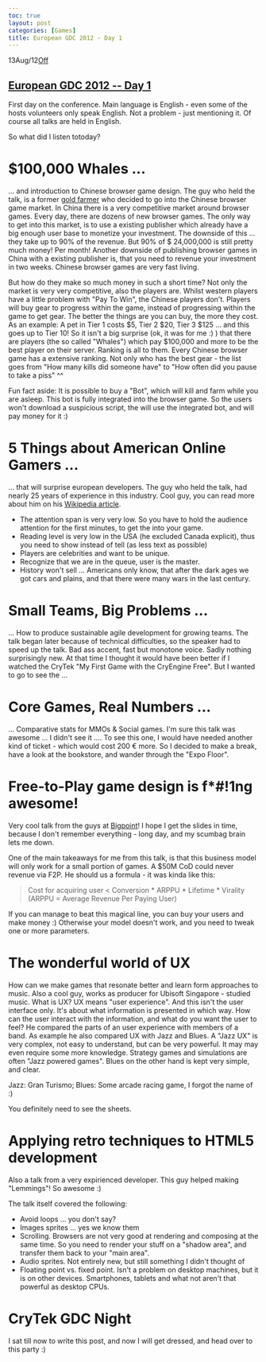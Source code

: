 ```yaml
---
toc: true
layout: post
categories: [Games]
title: European GDC 2012 - Day 1
---
```


13Aug/12[Off](http://www.seasickgames.com/blog/european-gdc-day-1/#comments)

[European GDC 2012 -- Day 1](http://www.seasickgames.com/blog/european-gdc-day-1/ "European GDC 2012 -- Day 1")
--------------------------------------------------------------------------------------------------------------------------------------------------------

First day on the conference. Main language is English - even some of the hosts volunteers only speak English. Not a problem - just mentioning it. Of course all talks are held in English.

So what did I listen totoday?

$100,000 Whales ...
===================

... and introduction to Chinese browser game design. The guy who held the talk, is a former [gold farmer](http://en.wikipedia.org/wiki/Gold_farming) who decided to go into the Chinese browser game market. In China there is a very competitive market around browser games. Every day, there are dozens of new browser games. The only way to get into this market, is to use a existing publisher which already have a big enough user base to monetize your investment. The downside of this ... they take up to 90% of the revenue. But 90% of $ 24,000,000 is still pretty much money! Per month! Another downside of publishing browser games in China with a existing publisher is, that you need to revenue your investment in two weeks. Chinese browser games are very fast living.

But how do they make so much money in such a short time? Not only the market is very very competitive, also the players are. Whilst western players have a little problem with "Pay To Win", the Chinese players don't. Players will buy gear to progress within the game, instead of progressing within the game to get gear. The better the things are you can buy, the more they cost. As an example: A pet in Tier 1 costs $5, Tier 2 $20, Tier 3 $125 ... and this goes up to Tier 10! So it isn't a big surprise (ok, it was for me :) ) that there are players (the so called "Whales") which pay $100,000 and more to be the best player on their server. Ranking is all to them. Every Chinese browser game has a extensive ranking. Not only who has the best gear - the list goes from "How many kills did someone have" to "How often did you pause to take a piss" ^^

Fun fact aside: It is possible to buy a "Bot", which will kill and farm while you are asleep. This bot is fully integrated into the browser game. So the users won't download a suspicious script, the will use the integrated bot, and will pay money for it :)

5 Things about American Online Gamers ...
=========================================

... that will surprise european developers. The guy who held the talk, had nearly 25 years of experience in this industry. Cool guy, you can read more about him on his [Wikipedia article](http://en.wikipedia.org/wiki/Don_Daglow).

-   The attention span is very very low. So you have to hold the audience attention for the first minutes, to get the into your game.
-   Reading level is very low in the USA (he excluded Canada explicit), thus you need to show instead of tell (as less text as possible)
-   Players are celebrities and want to be unique.
-   Recognize that we are in the queue, user is the master.
-   History won't sell ... Americans only know, that after the dark ages we got cars and plains, and that there were many wars in the last century.

Small Teams, Big Problems ...
=============================

... How to produce sustainable agile development for growing teams. The talk began later because of technical difficulties, so the speaker had to speed up the talk. Bad ass accent, fast but monotone voice. Sadly nothing surprisingly new. At that time I thought it would have been better if I watched the CryTek "My First Game with the CryEngine Free". But I wanted to go to see the ...

Core Games, Real Numbers ...
============================

... Comparative stats for MMOs & Social games. I'm sure this talk was awesome ... I didn't see it .... To see this one, I would have needed another kind of ticket - which would cost 200 € more. So I decided to make a break, have a look at the bookstore, and wander through the "Expo Floor".

Free-to-Play game design is f*#!1ng awesome!
============================================

Very cool talk from the guys at [Bigpoint](http://bigpoint.de)! I hope I get the slides in time, because I don't remember everything - long day, and my scumbag brain lets me down.

One of the main takeaways for me from this talk, is that this business model will only work for a small portion of games. A $50M CoD could never revenue via F2P. He should us a formula - it was kinda like this:

> Cost for acquiring user < Conversion * ARPPU * Lifetime * Virality (ARPPU = Average Revenue Per Paying User)

If you can manage to beat this magical line, you can buy your users and make money :)  Otherwise your model doesn't work, and you need to tweak one or more parameters.

The wonderful world of UX
=========================

How can we make games that resonate better and learn form approaches to music. Also a cool guy, works as producer for Ubisoft Singapore - studied music. What is UX? UX means "user experience". And this isn't the user interface only. It's about what information is presented in which way. How can the user interact with the information, and what do you want the user to feel? He compared the parts of an user experience with members of a band. As example he also compared UX with Jazz and Blues. A "Jazz UX" is very complex, not easy to understand, but can be very powerful. It may may even require some more knowledge. Strategy games and simulations are often "Jazz powered games". Blues on the other hand is kept very simple, and clear.

Jazz: Gran Turismo; Blues: Some arcade racing game, I forgot the name of :)

You definitely need to see the sheets.

Applying retro techniques to HTML5 development
==============================================

Also a talk from a very expirienced developer. This guy helped making "Lemmings"! So awesome :)

The talk itself covered the following:

-   Avoid loops ... you don't say?
-   Images sprites ... yes we know them
-   Scrolling. Browsers are not very good at rendering and composing at the same time. So you need to render your stuff on a "shadow area", and transfer them back to your "main area".
-   Audio sprites. Not entirely new, but still something I didn't thought of
-   Floating point vs. fixed point. Isn't a problem on desktop machines, but it is on other devices. Smartphones, tablets and what not aren't that powerful as desktop CPUs.

CryTek GDC Night
================

I sat till now to write this post, and now I will get dressed, and head over to this party :)
